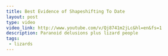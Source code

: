 ```yaml
---
title: Best Evidence of Shapeshifting To Date
layout: post
type: video
video_link: http://www.youtube.com/v/Qj8741m2jLc&hl=en&fs=1
description: Paranoid delusions plus lizard people
tags:
 - lizards
---
```

&nbsp;